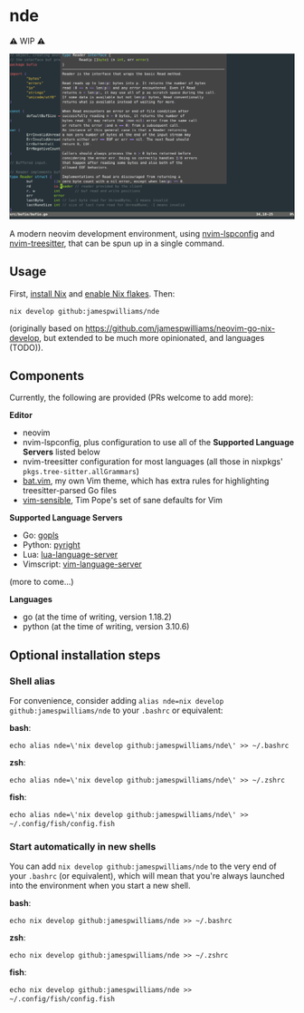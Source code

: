# nde

⚠️ WIP ⚠️ 

[![asciicast](https://raw.githubusercontent.com/jamespwilliams/nde/feccaff84707d39cfe3843ad5fe12992cd279979/nde.png)](https://asciinema.org/a/498457)

A modern neovim development environment, using
[nvim-lspconfig](https://github.com/neovim/nvim-lspconfig) and
[nvim-treesitter](https://github.com/nvim-treesitter/nvim-treesitter), that can
be spun up in a single command.

## Usage

First,
[install Nix](https://nix.dev/tutorials/install-nix) and [enable Nix
flakes](https://nixos.wiki/wiki/Flakes#Installing_flakes). Then:

```
nix develop github:jamespwilliams/nde
```

(originally based on https://github.com/jamespwilliams/neovim-go-nix-develop,
but extended to be much more opinionated, and languages (TODO)).

## Components

Currently, the following are provided (PRs welcome to add more):

**Editor**

* neovim
* nvim-lspconfig, plus configuration to use all of the **Supported Language
  Servers** listed below
* nvim-treesitter configuration for most languages (all those in nixpkgs'
  `pkgs.tree-sitter.allGrammars`)
* [bat.vim](https://github.com/jamespwilliams/bat.vim), my own Vim theme, which
  has extra rules for highlighting treesitter-parsed Go files
* [vim-sensible](https://github.com/tpope/vim-sensible), Tim Pope's set of sane
  defaults for Vim

**Supported Language Servers**

* Go: [gopls](https://pkg.go.dev/golang.org/x/tools/gopls)
* Python: [pyright](https://github.com/microsoft/pyright)
* Lua: [lua-language-server](https://github.com/sumneko/lua-language-server)
* Vimscript: [vim-language-server](https://github.com/iamcco/vim-language-server)

(more to come...)

**Languages**

* go (at the time of writing, version 1.18.2)
* python (at the time of writing, version 3.10.6)

## Optional installation steps

### Shell alias

For convenience, consider adding `alias nde=nix develop github:jamespwilliams/nde`
to your `.bashrc` or equivalent:

**bash**:

```
echo alias nde=\'nix develop github:jamespwilliams/nde\' >> ~/.bashrc
```

**zsh**:

```
echo alias nde=\'nix develop github:jamespwilliams/nde\' >> ~/.zshrc
```

**fish**:

```
echo alias nde=\'nix develop github:jamespwilliams/nde\' >> ~/.config/fish/config.fish
```

### Start automatically in new shells

You can add `nix develop github:jamespwilliams/nde` to the very end of your
`.bashrc` (or equivalent), which will mean that you're always launched into the
environment when you start a new shell.

**bash**:

```
echo nix develop github:jamespwilliams/nde >> ~/.bashrc
```

**zsh**:

```
echo nix develop github:jamespwilliams/nde >> ~/.zshrc
```

**fish**:

```
echo nix develop github:jamespwilliams/nde >> ~/.config/fish/config.fish
```
